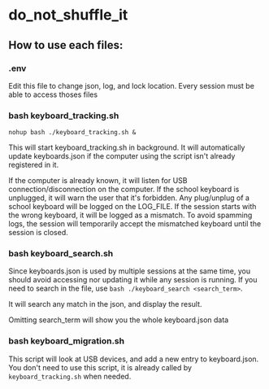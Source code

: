 # do_not_shuffle_it

## How to use each files:

### .env
Edit this file to change json, log, and lock location. Every session must be able to access thoses files

### bash keyboard_tracking.sh

```nohup bash ./keyboard_tracking.sh &```

This will start keyboard_tracking.sh in background.
It will automatically update keyboards.json if the computer using the script isn't already registered in it.

If the computer is already known, it will listen for USB connection/disconnection on the computer.
If the school keyboard is unplugged, it will warn the user that it's forbidden.
Any plug/unplug of a school keyboard will be logged on the LOG_FILE.
If the session starts with the wrong keyboard, it will be logged as a mismatch.
To avoid spamming logs, the session will temporarily accept the mismatched keyboard until the session is closed.

### bash keyboard_search.sh

Since keyboards.json is used by multiple sessions at the same time, you should avoid accessing nor updating it while any session is running.
If you need to search in the file, use ```bash ./keyboard_search <search_term>```.

It will search any match in the json, and display the result.

Omitting search_term will show you the whole keyboard.json data

### bash keyboard_migration.sh

This script will look at USB devices, and add a new entry to keyboard.json.
You don't need to use this script, it is already called by ```keyboard_tracking.sh``` when needed.